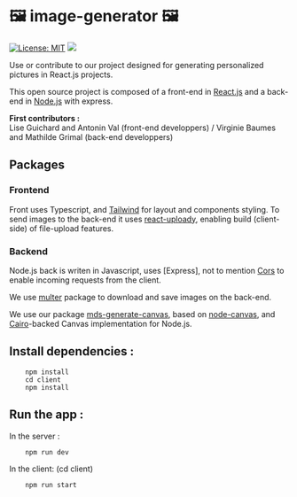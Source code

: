 #  🖼 image-generator 🖼 

[![License: MIT](https://img.shields.io/badge/License-MIT-green.svg)](https://opensource.org/licenses/MIT)
[![](https://img.shields.io/badge/Contributor%20Covenant-v2.0%20adopted-ff69b4.svg)](CODE_OF_CONDUCT.md)
    
Use or contribute to our project designed for generating personalized pictures in React.js projects.

This open source project is composed of a front-end in [React.js](https://fr.reactjs.org) and a back-end in [Node.js](https://nodejs.org/en/) with express.

**First contributors :**<br/>
Lise Guichard and Antonin Val (front-end developpers) / Virginie Baumes and Mathilde Grimal (back-end developpers)

## Packages

### Frontend

Front uses Typescript, and [Tailwind](https://tailwindcss.com) for layout and components styling.
To send images to the back-end it uses [react-uploady](https://github.com/rpldy/react-uploady), enabling build (client-side) of file-upload features.

### Backend

Node.js back is writen in Javascript, uses [Express], not to mention [Cors](https://expressjs.com/en/resources/middleware/cors.html) to enable incoming requests from the client.

We use [multer](https://www.npmjs.com/package/multer) package to download and save images on the back-end.

We use our package [mds-generate-canvas](https://www.npmjs.com/package/mds-generate-canvas), based on [node-canvas](https://github.com/Automattic/node-canvas), and [Cairo](https://cairographics.org)-backed Canvas implementation for Node.js.

## Install dependencies :

```
    npm install
    cd client 
    npm install
```

## Run the app :
In the server :
```
    npm run dev
```
In the client: (cd client)
```
    npm run start
```

